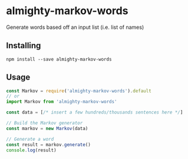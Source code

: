 # almighty-markov-words
Generate words based off an input list (i.e. list of names)

## Installing

`npm install --save almighty-markov-words`

## Usage

```js
const Markov = require('almighty-markov-words').default
// or
import Markov from 'almighty-markov-words'

const data = [/* insert a few hundreds/thousands sentences here */]

// Build the Markov generator
const markov = new Markov(data)

// Generate a word
const result = markov.generate()
console.log(result)
```
